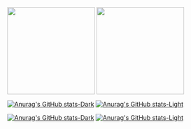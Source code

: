 <img height=200 align="center" src="https://github-readme-stats.vercel.app/api?username=Krupakar-Reddy-S&title_color=white&text_color=white&theme=transparent&hide_border=true" />
<img height=200 align="center" src="https://github-readme-stats.vercel.app/api/top-langs?username=Krupakar-Reddy-S&layout=compact&langs_count=8&card_width=320&title_color=white&text_color=white&theme=transparent&hide_border=true" />

[![Anurag's GitHub stats-Dark](https://github-readme-stats.vercel.app/api?username=Krupakar-Reddy-S&show_icons=true&theme=dark&hide_border=true#gh-dark-mode-only)](https://github-readme-stats.vercel.app/api?username=Krupakar-Reddy-S#gh-dark-mode-only)
[![Anurag's GitHub stats-Light](https://github-readme-stats.vercel.app/api?username=Krupakar-Reddy-S&show_icons=true&theme=default&hide_border=true#gh-light-mode-only)](https://github-readme-stats.vercel.app/api?username=Krupakar-Reddy-S#gh-light-mode-only)

[![Anurag's GitHub stats-Dark](https://github-readme-stats.vercel.app/api/top-langs?username=Krupakar-Reddy-S&layout=compact&langs_count=8&card_width=370&theme=dark#gh-dark-mode-only)](https://github-readme-stats.vercel.app/api/top-langs?username=Krupakar-Reddy-S&layout=compact&langs_count=8&card_width=320#gh-dark-mode-only)
[![Anurag's GitHub stats-Light](https://github-readme-stats.vercel.app/api/top-langs?username=Krupakar-Reddy-S&layout=compact&langs_count=8&card_width=370&theme=default#gh-light-mode-only)](https://github-readme-stats.vercel.app/api/top-langs?username=Krupakar-Reddy-S&layout=compact&langs_count=8&card_width=320#gh-light-mode-only)

